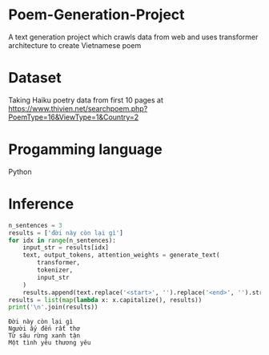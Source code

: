 # Poem-Generation-Project
A text generation project which crawls data from web and uses transformer architecture to create Vietnamese poem

# Dataset
Taking Haiku poetry data from first 10 pages at https://www.thivien.net/searchpoem.php?PoemType=16&ViewType=1&Country=2 

# Progamming language
Python

# Inference
```python
n_sentences = 3
results = ['đời này còn lại gì']
for idx in range(n_sentences):
    input_str = results[idx]
    text, output_tokens, attention_weights = generate_text(
        transformer, 
        tokenizer,
        input_str
    )
    results.append(text.replace('<start>', '').replace('<end>', '').strip())
results = list(map(lambda x: x.capitalize(), results))
print('\n'.join(results))
```

```
Đời này còn lại gì
Người ấy đến rất thơ
Từ sâu rừng xanh tận
Một tình yêu thương yêu
```





